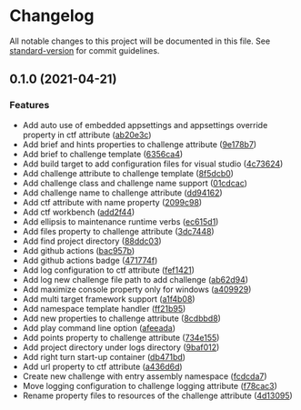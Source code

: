 # Changelog

All notable changes to this project will be documented in this file. See [standard-version](https://github.com/conventional-changelog/standard-version) for commit guidelines.

## 0.1.0 (2021-04-21)


### Features

* Add auto use of embedded appsettings and appsettings override property in ctf attribute ([ab20e3c](https://github.com/Jandini/Janda.CTF/commit/ab20e3c280919d2a0f359e088afb4cc3bf66f5e8))
* Add brief and hints properties to challenge attribute ([9e178b7](https://github.com/Jandini/Janda.CTF/commit/9e178b7ed195b7137f37c4b83f769a5d320aaf15))
* Add brief to challenge template ([6356ca4](https://github.com/Jandini/Janda.CTF/commit/6356ca4982da4c19a8c542e679a97a24a16f71cb))
* Add build target to add configuration files for visual studio ([4c73624](https://github.com/Jandini/Janda.CTF/commit/4c736243679b8fbef70961301168d56c24abbc66))
* Add challenge attribute to challenge template ([8f5dcb0](https://github.com/Jandini/Janda.CTF/commit/8f5dcb0ed5a4665539abd411fbab062ed86e7dfa))
* Add challenge class and challenge name support ([01cdcac](https://github.com/Jandini/Janda.CTF/commit/01cdcac571386fdb1c340a38ead13a5e6309a7c9))
* Add challenge name to challenge attribute ([dd94162](https://github.com/Jandini/Janda.CTF/commit/dd9416234afe5da6fed89cf4e5e9eb8e14c42d83))
* Add ctf attribute with name property ([2099c98](https://github.com/Jandini/Janda.CTF/commit/2099c98e5176a2f7de3674b30fa3bf03a1de5f31))
* Add ctf workbench ([add2f44](https://github.com/Jandini/Janda.CTF/commit/add2f44710ec316deb012a9c357a47b59b8c76f5))
* Add ellipsis to maintenance runtime verbs ([ec615d1](https://github.com/Jandini/Janda.CTF/commit/ec615d18d851de72e659dd19cc65b96cacd0e47c))
* Add files property to challenge attribute ([3dc7448](https://github.com/Jandini/Janda.CTF/commit/3dc7448f6719956fd821213b63d885f7d679e6a8))
* Add find project directory ([88ddc03](https://github.com/Jandini/Janda.CTF/commit/88ddc03ff708dab951c855f4fb19c30e4e42222b))
* Add github actions ([bac957b](https://github.com/Jandini/Janda.CTF/commit/bac957b063835610ec2195226dacd9116ceee2e4))
* Add github actions badge ([471774f](https://github.com/Jandini/Janda.CTF/commit/471774f6f2e841eabdac9a412b62717f8b5ef398))
* Add log configuration to ctf attribute ([fef1421](https://github.com/Jandini/Janda.CTF/commit/fef1421296217cb1ca800d30905a85bfe934494b))
* Add log new challenge file path to add challenge ([ab62d94](https://github.com/Jandini/Janda.CTF/commit/ab62d945d44315a549e29c2ad3d783688ba68de6))
* Add maximize console property only for windows ([a409929](https://github.com/Jandini/Janda.CTF/commit/a4099298a966ee6966765865c1f2b138f16448a7))
* Add multi target framework support ([a1f4b08](https://github.com/Jandini/Janda.CTF/commit/a1f4b08133db21e676a82174261166af530eb7a5))
* Add namespace template handler ([ff21b95](https://github.com/Jandini/Janda.CTF/commit/ff21b95cc542a4268fc010c2f2b71acad69d856b))
* Add new properties to challenge attribute ([8cdbbd8](https://github.com/Jandini/Janda.CTF/commit/8cdbbd8271dd0b955b4824a532b36f56bc328fee))
* Add play command line option ([afeeada](https://github.com/Jandini/Janda.CTF/commit/afeeada116e5d144651634f8164da3795e9d180a))
* Add points property to challenge attribute ([734e155](https://github.com/Jandini/Janda.CTF/commit/734e155af5fd2666ed076c62e9b0a145059d04b1))
* Add project directory under logs directory ([9baf012](https://github.com/Jandini/Janda.CTF/commit/9baf012e0c237784ac9eefd7422841532dd39bb8))
* Add right turn start-up container ([db471bd](https://github.com/Jandini/Janda.CTF/commit/db471bd79861d8378c517e4e1e58af90aec482d7))
* Add url property to ctf attribute ([a436d6d](https://github.com/Jandini/Janda.CTF/commit/a436d6d9996ca7a873fa883838537114a73e1a15))
* Create new challenge with entry assembly namespace ([fcdcda7](https://github.com/Jandini/Janda.CTF/commit/fcdcda7d1d0864e162165c1e8f40c16b62888c72))
* Move logging configuration to challenge logging attribute ([f78cac3](https://github.com/Jandini/Janda.CTF/commit/f78cac33bbca1ec5a492c7518ecf16f1e48ce0a4))
* Rename property files to resources of the challenge attribute ([4d13095](https://github.com/Jandini/Janda.CTF/commit/4d1309513d290e3ffdf4ed9802232c070beda629))
